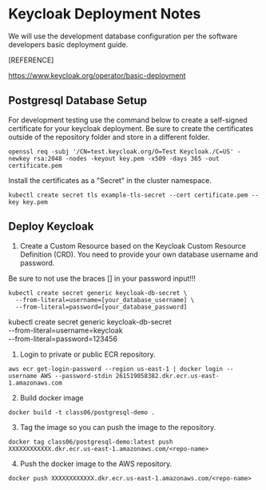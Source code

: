
# Keycloak Deployment Notes

We will use the development database configuration per the software developers basic deployment guide.

[REFERENCE]

https://www.keycloak.org/operator/basic-deployment

## Postgresql Database Setup

For development testing use the command below to create a self-signed certificate for your keycloak deployment. Be sure to create the certificates outside of the repository folder and store in a different folder.

```
openssl req -subj '/CN=test.keycloak.org/O=Test Keycloak./C=US' -newkey rsa:2048 -nodes -keyout key.pem -x509 -days 365 -out certificate.pem
```

Install the certificates as a "Secret" in the cluster namespace.

```
kubectl create secret tls example-tls-secret --cert certificate.pem --key key.pem
```

## Deploy Keycloak

1. Create a Custom Resource based on the Keycloak Custom Resource Definition (CRD). You need to provide your own database username and password.

Be sure to not use the braces [] in your password input!!!

```
kubectl create secret generic keycloak-db-secret \
  --from-literal=username=[your_database_username] \
  --from-literal=password=[your_database_password]
```
kubectl create secret generic keycloak-db-secret \
  --from-literal=username=keycloak \
  --from-literal=password=123456

1. Login to private or public ECR repository.
```
aws ecr get-login-password --region us-east-1 | docker login --username AWS --password-stdin 261519058382.dkr.ecr.us-east-1.amazonaws.com
```

2. Build docker image

```
docker build -t class06/postgresql-demo .
```

3. Tag the image so you can push the image to the repository.

```
docker tag class06/postgresql-demo:latest push XXXXXXXXXXXX.dkr.ecr.us-east-1.amazonaws.com/<repo-name>
```

4. Push the docker image to the AWS repository.

```
docker push XXXXXXXXXXXX.dkr.ecr.us-east-1.amazonaws.com/<repo-name>
```